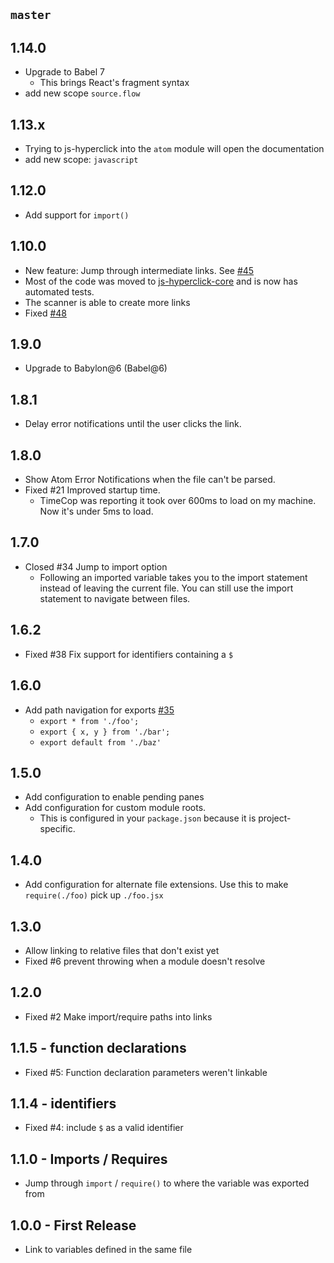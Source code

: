 ## `master`

## 1.14.0

* Upgrade to Babel 7
  * This brings React's fragment syntax
* add new scope `source.flow`

## 1.13.x

* Trying to js-hyperclick into the `atom` module will open the documentation
* add new scope: `javascript`

## 1.12.0

* Add support for `import()`

## 1.10.0

* New feature: Jump through intermediate links. See [#45](https://github.com/AsaAyers/js-hyperclick/issues/45)
* Most of the code was moved to [js-hyperclick-core](https://www.npmjs.com/package/js-hyperclick-core) and is now has automated tests.
* The scanner is able to create more links
* Fixed [#48](https://github.com/AsaAyers/js-hyperclick/issues/48)

## 1.9.0

* Upgrade to Babylon@6 (Babel@6)

## 1.8.1

* Delay error notifications until the user clicks the link.

## 1.8.0

* Show Atom Error Notifications when the file can't be parsed.
* Fixed #21 Improved startup time.
  * TimeCop was reporting it took over 600ms to load on my machine. Now it's under 5ms to load.

## 1.7.0

* Closed #34 Jump to import option
  * Following an imported variable takes you to the import statement instead of leaving the current file. You can still use the import statement to navigate between files.

## 1.6.2

* Fixed #38 Fix support for identifiers containing a `$`

## 1.6.0
* Add path navigation for exports [#35](https://github.com/AsaAyers/js-hyperclick/pull/35)
  * `export * from './foo';`
  * `export { x, y } from './bar';`
  * `export default from './baz'`

## 1.5.0
* Add configuration to enable pending panes
* Add configuration for custom module roots.
  * This is configured in your `package.json` because it is project-specific.

## 1.4.0
* Add configuration for alternate file extensions. Use this to make `require(./foo)` pick up `./foo.jsx`

## 1.3.0
* Allow linking to relative files that don't exist yet
* Fixed #6 prevent throwing when a module doesn't resolve

## 1.2.0
* Fixed #2 Make import/require paths into links

## 1.1.5 - function declarations
* Fixed #5: Function declaration parameters weren't linkable

## 1.1.4 - identifiers
* Fixed #4: include `$` as a valid identifier

## 1.1.0 - Imports / Requires
* Jump through `import` / `require()` to where the variable was exported from

## 1.0.0 - First Release
* Link to variables defined in the same file
